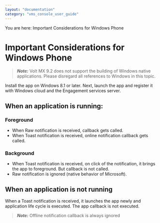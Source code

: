 ```yaml
---
layout: "documentation"
category: "vms_console_user_guide"
---
```

                           

You are here: Important Considerations for Windows Phone

Important Considerations for Windows Phone
==========================================

> **_Note:_** Volt MX 9.2 does not support the building of Windows native applications. Please disregard all references to Windows in this topic.

Install the app on Windows 8.1 or later. Next, launch the app and register it with Windows cloud and the Engagement services server.

When an application is running:
-------------------------------

### Foreground

*   When Raw notification is received, callback gets called.
*   When Toast notification is received, online notification callback gets called.

### Background

*   When Toast notification is received, on click of the notification, it brings the app to foreground. But callback is not called.
*   Raw notification is ignored (native behavior of Microsoft).

When an application is not running
----------------------------------

When a Toast notification is received, it launches the app newly and application life cycle is executed. The app callback is not executed.

> **_Note:_** Offline notification callback is always ignored

